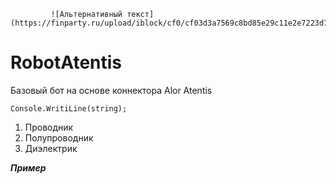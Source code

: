              ![Альтернативный текст](https://finparty.ru/upload/iblock/cf0/cf03d3a7569c8bd85e29c11e2e7223d7.jpg)

# RobotAtentis
Базовый бот на основе коннектора Alor Atentis

    Console.WritiLine(string);

1.	Проводник
2.	Полупроводник
3.	Диэлектрик

***Пример***
